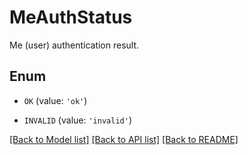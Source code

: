 # MeAuthStatus

Me (user) authentication result.

## Enum

* `OK` (value: `'ok'`)

* `INVALID` (value: `'invalid'`)

[[Back to Model list]](../README.md#documentation-for-models) [[Back to API list]](../README.md#documentation-for-api-endpoints) [[Back to README]](../README.md)


